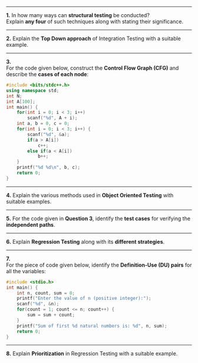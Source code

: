 
---

**1.** In how many ways can **structural testing** be conducted?  
Explain **any four** of such techniques along with stating their significance.  


---

**2.** Explain the **Top Down approach** of Integration Testing with a suitable example.  


---

**3.**  
For the code given below, construct the **Control Flow Graph (CFG)** and describe the **cases of each node**:

```cpp
#include <bits/stdc++.h>
using namespace std;
int N;
int A[100];
int main() {
    for(int i = 0; i < 3; i++)
        scanf("%d", A + i);
    int a, b = 0, c = 0;
    for(int i = 0; i < 3; i++) {
        scanf("%d", &a);
        if(a > A[i])
            c++;
        else if(a < A[i])
            b++;
    }
    printf("%d %d\n", b, c);
    return 0;
}
```



---

**4.** Explain the various methods used in **Object Oriented Testing** with suitable examples.  

---

**5.** For the code given in **Question 3**, identify the **test cases** for verifying the **independent paths**.  


---

**6.** Explain **Regression Testing** along with its **different strategies**.  

---

**7.**  
For the piece of code given below, identify the **Definition-Use (DU) pairs** for all the variables:

```c
#include <stdio.h>
int main() {
    int n, count, sum = 0;
    printf("Enter the value of n (positive integer):");
    scanf("%d", &n);
    for(count = 1; count <= n; count++) {
        sum = sum + count;
    }
    printf("Sum of first %d natural numbers is: %d", n, sum);
    return 0;
}
```


---

**8.** Explain **Prioritization** in Regression Testing with a suitable example.  
